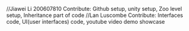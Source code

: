 //Jiawei Li 200607810 Contribute: Github setup, unity setup, Zoo level setup, Inheritance part of code
//Lan Luscombe        Contribute: Interfaces code, UI(user interfaces) code, youtube video demo showcase
